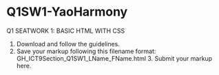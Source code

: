 # Q1SW1-YaoHarmony
Q1 SEATWORK 1: BASIC HTML WITH CSS  
1. Download and follow the guidelines.
2. Save your markup following this filename format:
 GH_ICT9Section_Q1SW1_LName_FName.html 3. Submit your markup here.
